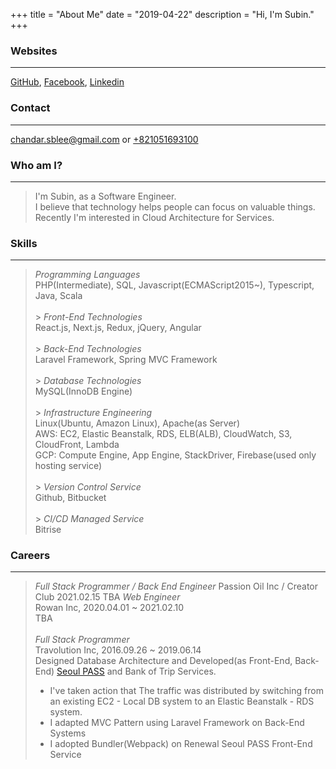 +++
title = "About Me"
date = "2019-04-22"
description = "Hi, I'm Subin."
+++

### Websites

---

[GitHub](https://github.com/palbangmiyine),
[Facebook](https://www.facebook.com/subux.chandar),
[Linkedin](https://www.linkedin.com/in/subin-lee-50875b128/)

### Contact

---

[chandar.sblee@gmail.com](mailto:chandar.sblee@gmail.com) or [+821051693100](sms:+821051693100)

### Who am I?

---

> I'm Subin, as a Software Engineer.  
> I believe that technology helps people can focus on valuable things.  
> Recently I'm interested in Cloud Architecture for Services.

### Skills

---

> _Programming Languages_  
> PHP(Intermediate), SQL, Javascript(ECMAScript2015~), Typescript, Java, Scala <br><br> > _Front-End Technologies_  
> React.js, Next.js, Redux, jQuery, Angular <br><br> > _Back-End Technologies_  
> Laravel Framework, Spring MVC Framework <br><br> > _Database Technologies_  
> MySQL(InnoDB Engine) <br><br> > _Infrastructure Engineering_  
> Linux(Ubuntu, Amazon Linux), Apache(as Server) <br>
> AWS: EC2, Elastic Beanstalk, RDS, ELB(ALB), CloudWatch, S3, CloudFront, Lambda <br>
> GCP: Compute Engine, App Engine, StackDriver, Firebase(used only hosting service) <br><br> > _Version Control Service_  
> Github, Bitbucket <br><br> > _CI/CD Managed Service_  
> Bitrise

### Careers

---

> _Full Stack Programmer / Back End Engineer_
> Passion Oil Inc / Creator Club 2021.02.15
> TBA
> _Web Engineer_  
> Rowan Inc, 2020.04.01 ~ 2021.02.10<br>
> TBA <br><br>
> _Full Stack Programmer_  
> Travolution Inc, 2016.09.26 ~ 2019.06.14  
> Designed Database Architecture and Developed(as Front-End, Back-End) <a href="https://www.seoultravelpass.com" target="_blank">Seoul PASS</a> and Bank of Trip Services.<br>
>
> <ul><li>I've taken action that The traffic was distributed by switching from an existing EC2 - Local DB system to an Elastic Beanstalk - RDS system.</li><li>I adapted MVC Pattern using Laravel Framework on Back-End Systems</li><li>I adopted Bundler(Webpack) on Renewal Seoul PASS Front-End Service</li><ul>
